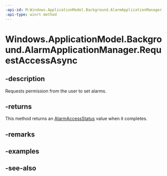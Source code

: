 ```yaml
---
-api-id: M:Windows.ApplicationModel.Background.AlarmApplicationManager.RequestAccessAsync
-api-type: winrt method
---
```


<!-- Method syntax
public Windows.Foundation.IAsyncOperation<Windows.ApplicationModel.Background.AlarmAccessStatus> RequestAccessAsync()
-->

# Windows.ApplicationModel.Background.AlarmApplicationManager.RequestAccessAsync

## -description
Requests permission from the user to set alarms.

## -returns
This method returns an [AlarmAccessStatus](alarmaccessstatus.md) value when it completes.

## -remarks

## -examples

## -see-also
